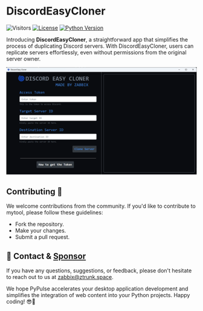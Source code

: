 ﻿# DiscordEasyCloner
![Visitors](https://api.visitorbadge.io/api/visitors?path=https%3A%2F%2Fgithub.com%2Fzabbix-byte%2FDiscordEasyCloner%2F&countColor=%23263759)
[![License](https://img.shields.io/badge/License-MIT-blue.svg?style=for-the-badge&logo=windows&logoColor=white)](https://opensource.org/licenses/MIT)
[![Python Version](https://img.shields.io/badge/Python-3.10-blue?style=for-the-badge&logo=windows&logoColor=white)](https://www.python.org/downloads/)

Introducing **DiscordEasyCloner**, a straightforward app that simplifies the process of duplicating Discord servers. With DiscordEasyCloner, users can replicate servers effortlessly, even without permissions from the original server owner.

![](https://github.com/zabbix-byte/DiscordEasyCloner/blob/main/aplication_preview.png)

## Contributing 🤝
We welcome contributions from the community. If you'd like to contribute to mytool, please follow these guidelines:

- Fork the repository.
- Make your changes.
- Submit a pull request.

## 💌 Contact & [Sponsor](https://github.com/sponsors/zabbix-byte)

If you have any questions, suggestions, or feedback, please don't hesitate to reach out to us at [zabbix@ztrunk.space](mailto:zabbix@ztrunk.space).

We hope PyPulse accelerates your desktop application development and simplifies the integration of web content into your Python projects. Happy coding! 😎🚀
